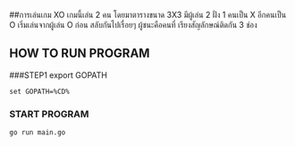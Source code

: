 ##การเล่นเกม XO
เกมนี้เล่น 2 คน โดยมาตารางขนาด 3X3
มีผู้เล่น 2 ฝั่ง 1 คนเป็น X อีกคนเป็น O
เริ่มเล่นจากผู้เล่น O ก่อน สลับกันไปเรื่อยๆ
ผู้ชนะคือคนที่ เรียงสัญลักษณ์ติดกัน 3 ช่อง
## HOW TO RUN PROGRAM
###STEP1 export GOPATH
``````
set GOPATH=%CD%
``````
### START PROGRAM
```
go run main.go
```
